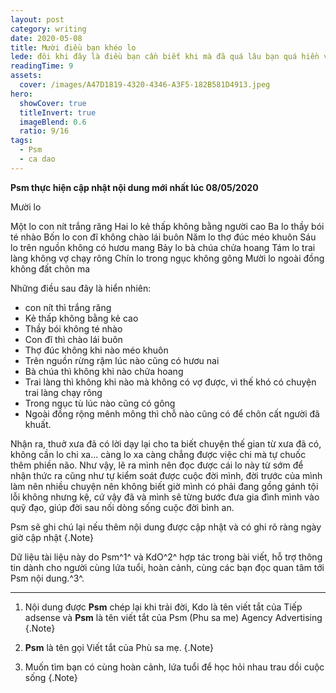 ```yaml
---
layout: post
category: writing
date: 2020-05-08
title: Mười điều bạn khéo lo
lede: đôi khi đây là điều bạn cần biết khi mà đã quá lâu bạn quá hiền và trở nên ngu muội không nhận ra được những điều hiển nhiên ở đời
readingTime: 9
assets:
  cover: /images/A47D1819-4320-4346-A3F5-182B581D4913.jpeg
hero:
  showCover: true
  titleInvert: true
  imageBlend: 0.6
  ratio: 9/16
tags:
  - Psm
  - ca dao
---
```

**Psm thực hiện cập nhật nội dung mới nhất lúc 08/05/2020**

Mười lo

Một lo con nít trắng răng
Hai lo kẻ thấp không bằng người cao
Ba lo thầy bói té nhào
Bốn lo con đĩ không chào lái buôn
Năm lo thợ đúc méo khuôn
Sáu lo trên nguồn không có hươu mang
Bảy lo bà chúa chửa hoang
Tám lo trai làng không vợ chạy rông
Chín lo trong ngục không gông
Mười lo ngoài đồng không đất chôn ma

<Media ratio="844/1500" image="/images/A47D1819-4320-4346-A3F5-182B581D4913.jpeg"/>

Những điều sau đây là hiển nhiên:
- con nít thì trắng răng
- Kẻ thấp không bằng kẻ cao
- Thầy bói không té nhào
- Con đĩ thì chào lái buôn
- Thợ đúc không khi nào méo khuôn
- Trên nguồn rừng rậm lúc nào cũng có hươu nai
- Bà chúa thì không khi nào chửa hoang
- Trai làng thì không khi nào mà không có vợ được, vì thế khó có chuyện trai làng chạy rông
- Trong ngục tù lúc nào cũng có gông
- Ngoài đồng rộng mênh mông thì chỗ nào cũng có để chôn cất người đã khuất.

Nhận ra, thuở xưa đã có lời dạy lại cho ta biết chuyện thế gian từ xưa đã có, không cần lo chi xa... càng lo xa càng chẳng được việc chi mà tự chuốc thêm phiền não. Như vậy, lẽ ra mình nên đọc được cái lo này từ sớm để nhận thức ra cũng như tự kiểm soát được cuộc đời mình, đời trước của mình làm nên nhiều chuyện nên không biết giờ mình có phải đang gồng gánh tội lỗi không nhưng kệ, cứ vậy đã và mình sẽ từng bước đưa gia đình mình vào quỹ đạo, giúp đời sau nối dòng sống cuộc đời bình an.

Psm sẽ ghi chú lại nếu thêm nội dung được cập nhật và có ghi rõ ràng ngày giờ cập nhật {.Note}

Dữ liệu tài liệu này do Psm^1^ và KdO^2^ hợp tác trong bài viết, hỗ trợ thông tin dành cho người cùng lứa tuổi, hoàn cảnh, cùng các bạn đọc quan tâm tới Psm nội dung.^3^.

---

1. Nội dung được **Psm** chép lại khi trải đời, Kdo là tên viết tắt của Tiếp adsense và **Psm** là tên viết tắt của Psm (Phu sa me) Agency Advertising {.Note}

2. **Psm** là tên gọi Viết tắt của Phù sa mẹ. {.Note}

3. Muốn tìm bạn có cùng hoàn cảnh, lứa tuổi để học hỏi nhau trau dồi cuộc sống {.Note}

<script>
import Media from "../../src/components/Media";

export default {
  components: { Media }
}
</script>
